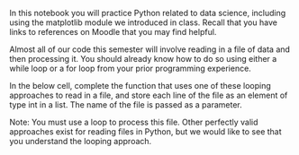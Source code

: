 In this notebook you will practice Python related to data science,
including using the matplotlib module we introduced in class.
Recall that you have links to references on Moodle that you may find helpful.

Almost all of our code this semester will involve reading in a 
file of data and then processing it. You should already know how to do so using either a while loop or a for loop from your prior programming experience.

In the below cell, complete the function that uses one of these looping approaches to read in a file, 
and store each line of the file as an element of type int in a list. The name of the file is passed as a parameter.

Note: You must use a loop to process this file. Other perfectly valid approaches exist for reading files in Python,
but we would like to see that you understand the looping approach.
